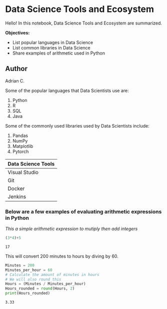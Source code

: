 # Data Science Tools and Ecosystem

Hello! In this notebook, Data Science Tools and Ecosystem are summarized.

**Objectives:**

* List popular languages in Data Science
* List common libraries in Data Science
* Share examples of arithmetic used in Python


## Author
Adrian C.

Some of the popular languages that Data Scientists use are:
1. Python
2. R
3. SQL
4. Java

Some of the commonly used libraries used by Data Scientists include:
1. Pandas
2. NumPy
3. Matplotlib
4. Pytorch

| Data Science Tools |
| -------------|
| Visual Studio| 
| Git | 
| Docker | 
| Jenkins| 

### Below are a few examples of evaluating arithmetic expressions in Python

*This a simple arithmetic expression to mutiply then add integers*


```python
(3*4)+5
```




    17



This will convert 200 minutes to hours by diving by 60.


```python
Minutes = 200
Minutes_per_hour = 60
# Calculate the amount of minutes in hours
# We will also round this
Hours = (Minutes / Minutes_per_hour)
Hours_rounded = round(Hours, 2)
print(Hours_rounded)
```

    3.33



```python

```
